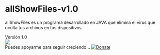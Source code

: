 # allShowFiles-v1.0

allShowFiles es un programa desarrollado en JAVA que elimina el virus que oculta tus archivos en tus dispositivos.

Versión 1.0
<br>
<img src="https://github.com/RojeruSan/allShowFiles-v1.0/blob/RojeruSan/allShowFiles.PNG">
<br>
Puedes apoyarme para seguir creciendo...
<a href="https://www.paypal.com/cgi-bin/webscr?cmd=_s-xclick&hosted_button_id=JLWEAETTE3H28" target="_blank">
<img src="https://camo.githubusercontent.com/f896f7d176663a1559376bb56aac4bdbbbe85ed1/68747470733a2f2f7777772e70617970616c6f626a656374732e636f6d2f656e5f55532f692f62746e2f62746e5f646f6e61746543435f4c472e676966" 
alt="Donate" data-canonical-src="https://www.paypalobjects.com/en_US/i/btn/btn_donateCC_LG.gif" style="max-width:100%;">
</a>
